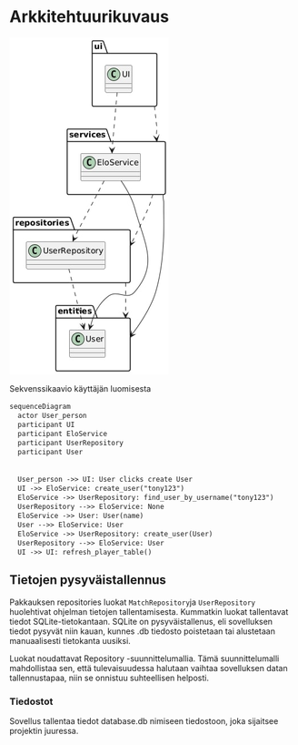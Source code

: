 # Arkkitehtuurikuvaus


![](./kuvat/pakkauskaavio.jpg)

Sekvenssikaavio käyttäjän luomisesta

```mermaid
sequenceDiagram
  actor User_person
  participant UI
  participant EloService
  participant UserRepository
  participant User


  User_person ->> UI: User clicks create User
  UI ->> EloService: create_user("tony123")
  EloService ->> UserRepository: find_user_by_username("tony123")
  UserRepository -->> EloService: None
  EloService ->> User: User(name)
  User -->> EloService: User
  EloService ->> UserRepository: create_user(User)
  UserRepository -->> EloService: User
  UI ->> UI: refresh_player_table()
```


## Tietojen pysyväistallennus
Pakkauksen repositories luokat `MatchRepository`ja `UserRepository` huolehtivat ohjelman tietojen tallentamisesta. Kummatkin luokat tallentavat tiedot SQLite-tietokantaan. SQLite on pysyväistallenus, eli sovelluksen tiedot pysyvät niin kauan, kunnes .db tiedosto poistetaan tai alustetaan manuaalisesti tietokanta uusiksi.

Luokat noudattavat Repository -suunnittelumallia. Tämä suunnittelumalli mahdollistaa sen, että tulevaisuudessa halutaan vaihtaa sovelluksen datan tallennustapaa, niin se onnistuu suhteellisen helposti.

### Tiedostot

Sovellus tallentaa tiedot database.db nimiseen tiedostoon, joka sijaitsee projektin juuressa.
